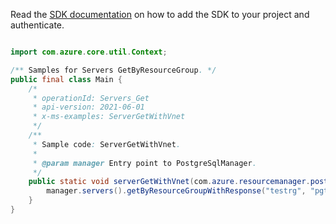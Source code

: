 Read the [SDK documentation](https://github.com/Azure/azure-sdk-for-java/blob/azure-resourcemanager-postgresqlflexibleserver_1.0.0-beta.3/sdk/postgresqlflexibleserver/azure-resourcemanager-postgresqlflexibleserver/README.md) on how to add the SDK to your project and authenticate.

```java

import com.azure.core.util.Context;

/** Samples for Servers GetByResourceGroup. */
public final class Main {
    /*
     * operationId: Servers_Get
     * api-version: 2021-06-01
     * x-ms-examples: ServerGetWithVnet
     */
    /**
     * Sample code: ServerGetWithVnet.
     *
     * @param manager Entry point to PostgreSqlManager.
     */
    public static void serverGetWithVnet(com.azure.resourcemanager.postgresqlflexibleserver.PostgreSqlManager manager) {
        manager.servers().getByResourceGroupWithResponse("testrg", "pgtestsvc4", Context.NONE);
    }
}
```
